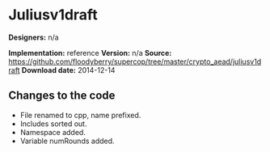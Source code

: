 # Juliusv1draft

**Designers:** n/a

**Implementation:** reference
**Version:** n/a
**Source:** https://github.com/floodyberry/supercop/tree/master/crypto_aead/juliusv1draft
**Download date:** 2014-12-14

## Changes to the code

* File renamed to cpp, name prefixed.
* Includes sorted out.
* Namespace added.
* Variable numRounds added.

